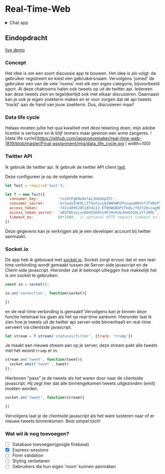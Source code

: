 # Real-Time-Web

<details>
  <summary> Chat app</summary>
  In week 1 was het de bedoeling een chat app te bouwen. Dit is goed gelukt en ik heb hierbij een basis gelegd voor mijn Eindopdracht.
</details>

## Eindopdracht
[live demo](https://final-assignment-zarjxmiosj.now.sh/login)

### Concept
Het idee is om een soort discussie app te bouwen. Het idee is als volgt: de gebruiker registreert en kiest een gebruikersnaam. Vervolgens 'joined' de gebruiker een van de vele 'rooms' met elk een eigen categorie, bijvoorbeeld sport. Al deze chatrooms halen ook tweets op uit de twitter api. Iedereen kan deze tweets zien en tegelijkertijd ook met elkaar discusieren. Daarnaast kan je ook je eigen zoekterm maken en er voor zorgen dat de api tweets 'trackt' aan de hand van jouw zoekterm. Dus, discusieren maar!

### Data life cycle
Helaas moeten jullie het qua kwaliteit met deze tekening doen, mijn adobe licentie is verlopen en ik blijf immers maar gewoon een arme zangeres.
![data life cycle](https://github.com/japgroevemaker/real-time-web-1819/blob/master/Final-assignment/img/data_life_cycle.jpg | width=100)

### Twitter API
Ik gebruik de twitter api. Ik gebruik de twitter API client [twit](https://www.npmjs.com/package/twit).

Deze configureer je op de volgende manier.
```js
let Twit = require('twit');

let T = new Twit({
  consumer_key:         'roz8tFgK8w9elwL1K8dmpZSl',
  consumer_secret:      'mrIwaSIUK9LcIT5wYiujA2WNXWMJPvoupqHRVnf3TXMsPY78',
  access_token:         '741148952851034112-ETDOWGB8P1fkOLcf02Y28szagRBSs',
  access_token_secret:  'aB3fNVspjonDDXUVERns9ElHnPebJ9eQ3G8LeTTzRML',
  timeout_ms:           60*1000,  // optional HTTP request timeout to apply to all requests.
})
```
Deze gegevens kan je verkrijgen als je een developer account bij twitter aanmaakt.

### Socket.io
De app heb ik gebouwd met [socket.io](https://socket.io/). Socket zorgt ervoor dat er een real-time verbinding wordt gemaakt tussen de Server-side javascript en de Client-side javascript. Hieronder zal ik beknopt uitleggen hoe makkelijk het is om socket te gebruiken.

```js
const io = socket();

io.on('connection', function(socket){

})
```
en de real-time verbinding is gemaakt! Vervolgens kan je binnen deze functie helemaal los gaan als het op real-time aankomt. Hieronder laat ik zien hoe je tweets uit de twitter api server-side binnenhaalt en real-time serveert via clientside javascript.


```js
let stream = T.stream('statuses/filter', {track: 'trump'})
```
Je maakt een nieuwe stream aan op je server, deze stream pakt alle tweets met het woord `trump` er in.

```js
stream.on('tweet', function(tweet){
  socket.emit('tweet', tweet)
});
```
Hierboven "pass" je de tweets als het waren door naar de clientside javascript. Hij zegt hier dat alle binnengekomen tweets uitgezonden (emit) moeten worden.
```js
socket.on('tweet', function(stream){

})
```
Vervolgens laat je de clientside javascript als het ware luisteren naar of er nieuwe tweets binnenkomen. Best simpel toch!

### Wat wil ik nog toevoegen?
- [ ] Database toevoegen(google firebase)
- [x] Express-sessions
- [ ] Form validation
- [ ] Styling verbeteren
- [ ] Gebruikers die hun eigen 'room' kunnen aanmaken

